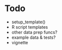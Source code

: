 # Todo

- setup_template()
- R script templates
- other data prep funcs?
- example data & tests?
- vignette
